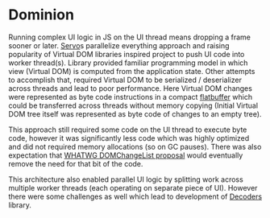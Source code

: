 # Dominion

Running complex UI logic in JS on the UI thread means dropping a frame sooner or later. [Servo][]s parallelize everything approach and raising popularity of Virtual DOM libraries inspired project to push UI code into worker thread(s). Library provided familiar programming model in which view (Virtual DOM) is computed from the application state. Other attempts to accomplish that, required Virtual DOM to be serialized / deserializer across threads and lead to poor performance. Here Virtual DOM changes were represented as byte code instructions in a compact [flatbuffer][] which could be transferred across threads without memory copying (Initial Virtual DOM tree itself was represented as byte code of changes to an empty tree).

This approach still required some code on the UI thread to execute byte code, however it was significantly less code which was highly optimized and did not required memory allocations (so on GC pauses). There was also expectation that [WHATWG DOMChangeList proposal][changelist-proposal] would eventually remove the need for that bit of the code.

This architecture also enabled parallel UI logic by splitting work across multiple worker threads (each operating on separate piece of UI). However there were some challenges as well which lead to development of [Decoders][] library.

[flatbuffer]:https://google.github.io/flatbuffers/
[Decoders]:./decoders
[Servo]: https://servo.org
[changelist-proposal]:https://github.com/whatwg/dom/issues/270